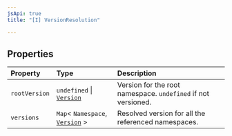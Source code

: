 ```yaml
---
jsApi: true
title: "[I] VersionResolution"

---
```

## Properties

| Property | Type | Description |
| :------ | :------ | :------ |
| `rootVersion` | `undefined` \| [`Version`](Interface.Version.md) | Version for the root namespace. `undefined` if not versioned. |
| `versions` | `Map`< `Namespace`, [`Version`](Interface.Version.md) \> | Resolved version for all the referenced namespaces. |
